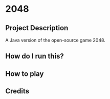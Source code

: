 # 2048
## Project Description
A Java version of the open-source game 2048.
## How do I run this?
## How to play
## Credits 
